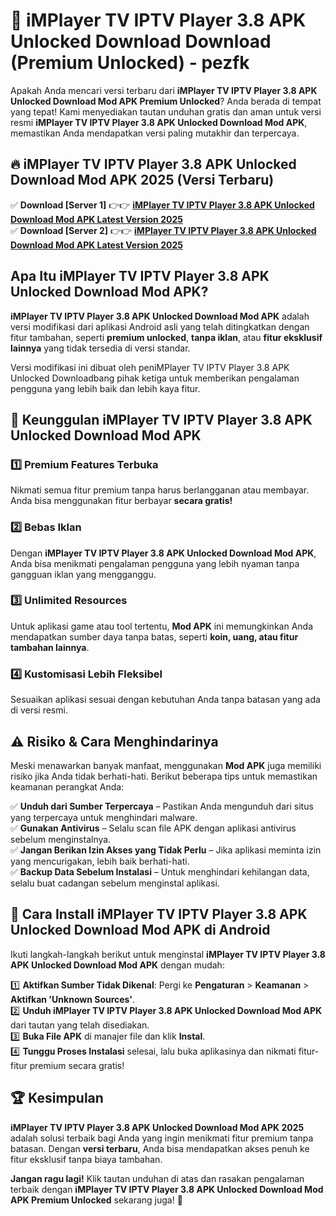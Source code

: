 # 🎯 iMPlayer TV IPTV Player 3.8 APK Unlocked Download  Download (Premium Unlocked) -  pezfk

Apakah Anda mencari versi terbaru dari **iMPlayer TV IPTV Player 3.8 APK Unlocked Download Mod APK Premium Unlocked**? Anda berada di tempat yang tepat! Kami menyediakan tautan unduhan gratis dan aman untuk versi resmi **iMPlayer TV IPTV Player 3.8 APK Unlocked Download Mod APK**, memastikan Anda mendapatkan versi paling mutakhir dan terpercaya.

## 🔥 iMPlayer TV IPTV Player 3.8 APK Unlocked Download Mod APK 2025 (Versi Terbaru)

✅ **Download [Server 1]** 👉👉 [**iMPlayer TV IPTV Player 3.8 APK Unlocked Download Mod APK Latest Version 2025**](https://momento.my/?title=iMPlayer_TV_IPTV_Player_3.8_APK_Unlocked_Download)  
✅ **Download [Server 2]** 👉👉 [**iMPlayer TV IPTV Player 3.8 APK Unlocked Download Mod APK Latest Version 2025**](https://momento.my/?title=iMPlayer_TV_IPTV_Player_3.8_APK_Unlocked_Download)  

## Apa Itu iMPlayer TV IPTV Player 3.8 APK Unlocked Download Mod APK?

**iMPlayer TV IPTV Player 3.8 APK Unlocked Download Mod APK** adalah versi modifikasi dari aplikasi Android asli yang telah ditingkatkan dengan fitur tambahan, seperti **premium unlocked**, **tanpa iklan**, atau **fitur eksklusif lainnya** yang tidak tersedia di versi standar.

Versi modifikasi ini dibuat oleh peniMPlayer TV IPTV Player 3.8 APK Unlocked Downloadbang pihak ketiga untuk memberikan pengalaman pengguna yang lebih baik dan lebih kaya fitur.

## 🎯 Keunggulan iMPlayer TV IPTV Player 3.8 APK Unlocked Download Mod APK

### 1️⃣ Premium Features Terbuka
Nikmati semua fitur premium tanpa harus berlangganan atau membayar. Anda bisa menggunakan fitur berbayar **secara gratis!**

### 2️⃣ Bebas Iklan
Dengan **iMPlayer TV IPTV Player 3.8 APK Unlocked Download Mod APK**, Anda bisa menikmati pengalaman pengguna yang lebih nyaman tanpa gangguan iklan yang mengganggu.

### 3️⃣ Unlimited Resources
Untuk aplikasi game atau tool tertentu, **Mod APK** ini memungkinkan Anda mendapatkan sumber daya tanpa batas, seperti **koin, uang, atau fitur tambahan lainnya**.

### 4️⃣ Kustomisasi Lebih Fleksibel
Sesuaikan aplikasi sesuai dengan kebutuhan Anda tanpa batasan yang ada di versi resmi.

## ⚠️ Risiko & Cara Menghindarinya

Meski menawarkan banyak manfaat, menggunakan **Mod APK** juga memiliki risiko jika Anda tidak berhati-hati. Berikut beberapa tips untuk memastikan keamanan perangkat Anda:

✅ **Unduh dari Sumber Terpercaya** – Pastikan Anda mengunduh dari situs yang terpercaya untuk menghindari malware.  
✅ **Gunakan Antivirus** – Selalu scan file APK dengan aplikasi antivirus sebelum menginstalnya.  
✅ **Jangan Berikan Izin Akses yang Tidak Perlu** – Jika aplikasi meminta izin yang mencurigakan, lebih baik berhati-hati.  
✅ **Backup Data Sebelum Instalasi** – Untuk menghindari kehilangan data, selalu buat cadangan sebelum menginstal aplikasi.

## 📌 Cara Install iMPlayer TV IPTV Player 3.8 APK Unlocked Download Mod APK di Android

Ikuti langkah-langkah berikut untuk menginstal **iMPlayer TV IPTV Player 3.8 APK Unlocked Download Mod APK** dengan mudah:

1️⃣ **Aktifkan Sumber Tidak Dikenal**: Pergi ke **Pengaturan** > **Keamanan** > **Aktifkan 'Unknown Sources'**.  
2️⃣ **Unduh iMPlayer TV IPTV Player 3.8 APK Unlocked Download Mod APK** dari tautan yang telah disediakan.  
3️⃣ **Buka File APK** di manajer file dan klik **Instal**.  
4️⃣ **Tunggu Proses Instalasi** selesai, lalu buka aplikasinya dan nikmati fitur-fitur premium secara gratis!

## 🏆 Kesimpulan

**iMPlayer TV IPTV Player 3.8 APK Unlocked Download Mod APK 2025** adalah solusi terbaik bagi Anda yang ingin menikmati fitur premium tanpa batasan. Dengan **versi terbaru**, Anda bisa mendapatkan akses penuh ke fitur eksklusif tanpa biaya tambahan.

**Jangan ragu lagi!** Klik tautan unduhan di atas dan rasakan pengalaman terbaik dengan **iMPlayer TV IPTV Player 3.8 APK Unlocked Download Mod APK Premium Unlocked** sekarang juga! 🚀
